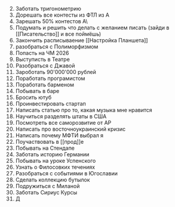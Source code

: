 2. Заботать тригонометрию
3. Дорешать все контесты из ФТЛ из А
4. Зарешать 50% контестов А\
5. Подумать и решить что делать с желанием писать (зайди в [[Писательство]] и все поймёшь)
6. Закончить расписываение [[Настройка Планшета]]
7. разобраться с Полиморфизмом
8. Попасть на ЧМ 2026
9. Выступисть в Театре
10. Разобраться с Джавой
11. Зароботать 90'000'000 рублей
12. Поработать програмистом
13. Поработать барменом
14. Побывать в баре
15. Бросить ютуб
16. Проинвестировать стартап
17.  Написать статью про то, какая музыка мне нравится
18. Научиться разделять штаты в США
19. Посмотреть все саморозвитие от АР
20. Написать про восточноукраинский кризис
21. Написать почему МФТИ выбрал я
22. Поучаствовать в [[прод]]е
23. Побывать на Стендапе
24. Заботать историю Германии
25. Побывать на уроке Успенского
26. Узнать о Филосовких течениях
27. Разобраться с событиями в Югославии
28. Сделать коллекцию бутылок
29. Подружиться с Миланой
30. Заботать Сириус Курсы
31. Д
